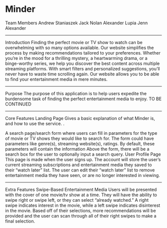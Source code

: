 # Minder
Team Members
Andrew Staniaszek
Jack Nolan 
Alexander Lupia
Jenn Alexander

-------------------------------------------------------------------------------------------------------------------------------------------------------------------------------------------
Introduction
Finding the perfect movie or TV show to watch can be overwhelming with so many options available. Our website simplifies the process by making recommendations tailored to your preferences. Whether you’re in the mood for a thrilling mystery, a heartwarming drama, or a binge-worthy series, we help you discover the best content across multiple streaming platforms. With smart filters and personalized suggestions, you’ll never have to waste time scrolling again. Our website allows you to be able to find your entertainment media in mere minutes.

--------------------------------------------------------------------------------------------------------------------------------------------------------------------------------------------

Purpose
The purpose of this application is to help users expedite the burdensome task of finding the perfect entertainment media to enjoy. TO BE CONTINUED

-------------------------------------------------------------------------------------------------------------------------------------------------------------------------------------------
Core Features
Landing Page
Gives a basic explanation of what Minder is, and how to use the service.
.


A search page/search form where users can fill in parameters for the type of movie or TV shows they would like to search for. The form could have parameters like genre(s), streaming website(s), ratings. By default, these parameters will contain the information Above the form, there will be a search box for the user to optionally input a search query.
User Profile Page
This page is made when the user signs up. The account will store the user’s current streaming subscriptions and entertainment media they saved to their “watch later” list. The user can edit their “watch later” list to remove entertainment media they have seen, or are no longer interested in viewing.


-------------------------------------------------------------------------------------------------------------------------------------------------------------------------------------------
Extra Features 
Swipe-Based Entertainment Media
Users will be presented with the cover of one movie/tv show at a time. They will have the ability to swipe right or swipe left, or they can select “already watched.” A right swipe indicates interest in the movie, while a left swipe indicates disinterest in the movie. Based off of their selections, more recommendations will be provided and the user can scan through all of their right swipes to make a final selection.

